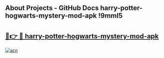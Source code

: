 ## About Projects - GitHub Docs harry-potter-hogwarts-mystery-mod-apk !9mml5

# <h2><a href="https://andorid.site?title=harry-potter-hogwarts-mystery-mod-apk&ref=14PRO">🔗👉 🔴 harry-potter-hogwarts-mystery-mod-apk</a></h2>

[![acn](https://github.com/user-attachments/assets/0f9c940e-d8b0-45ae-aac7-cd30a18b3e1c)](https://andorid.site?title=harry-potter-hogwarts-mystery-mod-apk&ref=14PRO)


